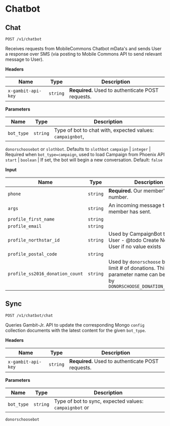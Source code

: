 # Chatbot

## Chat

```
POST /v1/chatbot
```
Receives requests from MobileCommons Chatbot mData's and sends User a response 
over SMS (via posting to Mobile Commons API to send relevant message to User).

**Headers**

Name | Type | Description
--- | --- | ---
`x-gambit-api-key` | `string` | **Required.** Used to authenticate POST requests.

**Parameters**

Name | Type | Description
--- | --- | ---
`bot_type` | `string` | Type of bot to chat with, expected values: `campaignbot`, 
`donorschoosebot` or `slothbot`. Defaults to `slothbot`
`campaign` | `integer` | Required when `bot_type=campaign`, used to load Campaign from Phoenix API
`start` | `boolean` | If set, the bot will begin a new conversation. Default: `false`

**Input**

Name | Type | Description
--- | --- | ---
`phone` | `string` | **Required.** Our member's mobile number.
`args` | `string` | An incoming message the member has sent.
`profile_first_name` | `string` | 
`profile_email` | `string` | 
`profile_northstar_id` | `string` | Used by CampaignBot to load User - @todo Create Northstar User if no value exists
`profile_postal_code` | `string` | 
`profile_ss2016_donation_count` | `string` | Used by `donorschoose` bots to limit # of donations. This parameter name can be changed by `DONORSCHOOSE_DONATION_FIELDNAME`


## Sync

```
POST /v1/chatbot/chat
```
Queries Gambit-Jr. API to update the corresponding Mongo `config` collection 
documents with the latest content for the given `bot_type`.


**Headers**

Name | Type | Description
--- | --- | ---
`x-gambit-api-key` | `string` | **Required.** Used to authenticate POST requests.

**Parameters**

Name | Type | Description
--- | --- | ---
`bot_type` | `string` | Type of bot to sync, expected values: `campaignbot` or 
`donorschoosebot` 
